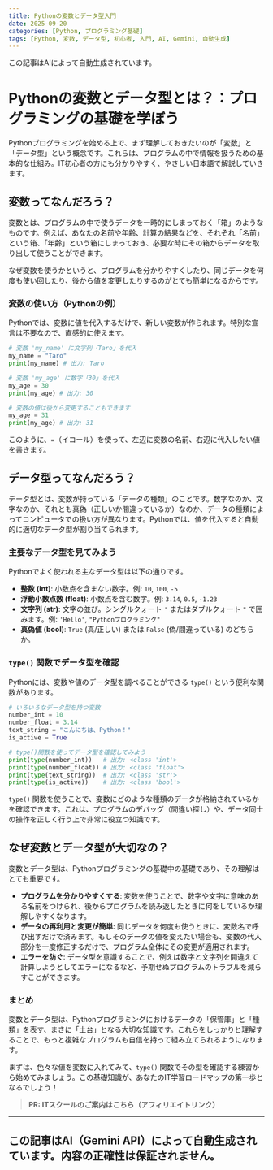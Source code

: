 ```yaml
---
title: Pythonの変数とデータ型入門
date: 2025-09-20
categories: [Python, プログラミング基礎]
tags: [Python, 変数, データ型, 初心者, 入門, AI, Gemini, 自動生成]
---
```


この記事はAIによって自動生成されています。

# Pythonの変数とデータ型とは？：プログラミングの基礎を学ぼう

Pythonプログラミングを始める上で、まず理解しておきたいのが「変数」と「データ型」という概念です。これらは、プログラムの中で情報を扱うための基本的な仕組み。IT初心者の方にも分かりやすく、やさしい日本語で解説していきます。

## 変数ってなんだろう？

変数とは、プログラムの中で使うデータを一時的にしまっておく「箱」のようなものです。例えば、あなたの名前や年齢、計算の結果などを、それぞれ「名前」という箱、「年齢」という箱にしまっておき、必要な時にその箱からデータを取り出して使うことができます。

なぜ変数を使うかというと、プログラムを分かりやすくしたり、同じデータを何度も使い回したり、後から値を変更したりするのがとても簡単になるからです。

### 変数の使い方（Pythonの例）

Pythonでは、変数に値を代入するだけで、新しい変数が作られます。特別な宣言は不要なので、直感的に使えます。

```python
# 変数 'my_name' に文字列「Taro」を代入
my_name = "Taro"
print(my_name) # 出力: Taro

# 変数 'my_age' に数字「30」を代入
my_age = 30
print(my_age) # 出力: 30

# 変数の値は後から変更することもできます
my_age = 31
print(my_age) # 出力: 31
```
このように、`=`（イコール）を使って、左辺に変数の名前、右辺に代入したい値を書きます。

## データ型ってなんだろう？

データ型とは、変数が持っている「データの種類」のことです。数字なのか、文字なのか、それとも真偽（正しいか間違っているか）なのか、データの種類によってコンピュータでの扱い方が異なります。Pythonでは、値を代入すると自動的に適切なデータ型が割り当てられます。

### 主要なデータ型を見てみよう

Pythonでよく使われる主なデータ型は以下の通りです。

*   **整数 (int)**: 小数点を含まない数字。例: `10`, `100`, `-5`
*   **浮動小数点数 (float)**: 小数点を含む数字。例: `3.14`, `0.5`, `-1.23`
*   **文字列 (str)**: 文字の並び。シングルクォート `'` またはダブルクォート `"` で囲みます。例: `'Hello'`, `"Pythonプログラミング"`
*   **真偽値 (bool)**: `True` (真/正しい) または `False` (偽/間違っている) のどちらか。

### `type()` 関数でデータ型を確認

Pythonには、変数や値のデータ型を調べることができる `type()` という便利な関数があります。

```python
# いろいろなデータ型を持つ変数
number_int = 10
number_float = 3.14
text_string = "こんにちは、Python！"
is_active = True

# type()関数を使ってデータ型を確認してみよう
print(type(number_int))   # 出力: <class 'int'>
print(type(number_float)) # 出力: <class 'float'>
print(type(text_string))  # 出力: <class 'str'>
print(type(is_active))    # 出力: <class 'bool'>
```
`type()` 関数を使うことで、変数にどのような種類のデータが格納されているかを確認できます。これは、プログラムのデバッグ（間違い探し）や、データ同士の操作を正しく行う上で非常に役立つ知識です。

## なぜ変数とデータ型が大切なの？

変数とデータ型は、Pythonプログラミングの基礎中の基礎であり、その理解はとても重要です。

*   **プログラムを分かりやすくする**: 変数を使うことで、数字や文字に意味のある名前をつけられ、後からプログラムを読み返したときに何をしているか理解しやすくなります。
*   **データの再利用と変更が簡単**: 同じデータを何度も使うときに、変数名で呼び出すだけで済みます。もしそのデータの値を変えたい場合も、変数の代入部分を一度修正するだけで、プログラム全体にその変更が適用されます。
*   **エラーを防ぐ**: データ型を意識することで、例えば数字と文字列を間違えて計算しようとしてエラーになるなど、予期せぬプログラムのトラブルを減らすことができます。

### まとめ

変数とデータ型は、Pythonプログラミングにおけるデータの「保管庫」と「種類」を表す、まさに「土台」となる大切な知識です。これらをしっかりと理解することで、もっと複雑なプログラムも自信を持って組み立てられるようになります。

まずは、色々な値を変数に入れてみて、`type()` 関数でその型を確認する練習から始めてみましょう。この基礎知識が、あなたのIT学習ロードマップの第一歩となるでしょう！
> **PR: ITスクールのご案内はこちら（アフィリエイトリンク）**

---
この記事はAI（Gemini API）によって自動生成されています。内容の正確性は保証されません。
---
